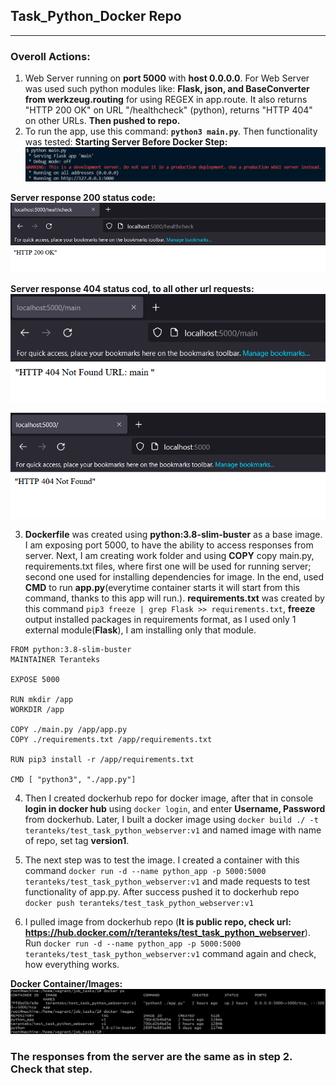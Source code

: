 ## Task_Python_Docker Repo
---
### **Overoll Actions:**
1. Web Server running on **port 5000** with **host 0.0.0.0**. For Web Server was used such python modules like: **Flask, json, and BaseConverter from werkzeug.routing** for using REGEX in app.route. It also returns "HTTP 200 OK" on URL "/healthcheck" (python), returns "HTTP 404" on other URLs. **Then pushed to repo.**
2. To run the app, use this command: **```python3 main.py```**. Then functionality was tested:
**Starting Server Before Docker Step:**
![server](./result_screens/running_server.png)

**Server response 200 status code:**
![response_200](./result_screens/server_response.png)

**Server response 404 status cod, to all other url requests:**
![response_404_0](./result_screens/404_response.png)

![response_404_1](./result_screens/404_1_response.png)

3. **Dockerfile** was created using **python:3.8-slim-buster** as a base image. I am exposing port 5000, to have the ability to access responses from server. Next, I am creating work folder and using **COPY** copy main.py, requirements.txt files, where first one will be used for running server; second one used for installing dependencies for image. In the end, used  **CMD** to run **app.py**(everytime container starts it will start from this command, thanks to this app will run.). **requirements.txt** was created by this command ```pip3 freeze | grep Flask >> requirements.txt```, **freeze** output installed packages in requirements format, as I used only 1 external module(**Flask**), I am installing only that module.

```
FROM python:3.8-slim-buster
MAINTAINER Teranteks

EXPOSE 5000

RUN mkdir /app
WORKDIR /app

COPY ./main.py /app/app.py
COPY ./requirements.txt /app/requirements.txt

RUN pip3 install -r /app/requirements.txt

CMD [ "python3", "./app.py"]
```

4. Then I created dockerhub repo for docker image, after that in console **login in docker hub** using ```docker login```, and enter **Username, Password** from dockerhub. Later, I built a docker image using ```docker build ./ -t teranteks/test_task_python_webserver:v1``` and named image with name of repo, set tag **version1**.

5. The next step was to test the image. I created a container with this command ```docker run -d --name python_app -p 5000:5000 teranteks/test_task_python_webserver:v1``` and made requests to test functionality of app.py. After success pushed it to dockerhub repo ```docker push teranteks/test_task_python_webserver:v1```

6. I pulled image from dockerhub repo (**It is public repo, check url: https://hub.docker.com/r/teranteks/test_task_python_webserver**). Run ```docker run -d --name python_app -p 5000:5000 teranteks/test_task_python_webserver:v1``` command again and check, how everything works.

**Docker Container/Images:**
![docker](./result_screens/running_docker_container_and_images.png)

### **The responses from the server are the same as in step 2. Check that step.**